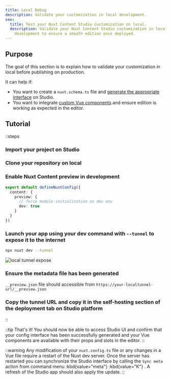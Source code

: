 ```yaml
---
title: Local Debug
description: Validate your customization in local development.
seo:
  title: Test your Nuxt Content Studio customization on local.
  description: Validate your Nuxt Content Studio customization in local
    development to ensure a smooth edition once deployed.
---
```


## Purpose

The goal of this section is to explain how to validate your customization in local before publishing on production.

It can help if:

- You want to create a `nuxt.schema.ts` file and [generate the appropriate interface](/docs/studio/config) on Studio.
- You want to integrate [custom Vue components](/docs/studio/content) and ensure edition is working as expected in the editor.

## Tutorial

::steps

### Import your project on Studio

### Clone your repository on local

### Enable Nuxt Content preview in development

```ts [nuxt.config.ts]
export default defineNuxtConfig({
  content: {
    preview: {
      // force module initialization on dev env
      dev: true
    }
  }
})
```

### Launch your app using your dev command with `--tunnel` to expose it to the internet

```bash [Terminal]
npx nuxt dev --tunnel
```

![local tunnel expose](/docs/studio/dev-tunnel.png)

### Ensure the metadata file has been generated

`__preview.json` file should accessible from `https://your-localtunnel-url/__preview.json`

### Copy the tunnel URL and copy it in the self-hosting section of the deployment tab on Studio platform

::

::tip
That's it! You should now be able to access Studio UI and confirm that your config interface has been successfully generated and your Vue components are available with their props and slots in the editor.
::

::warning
Any modification of your `nuxt.config.ts` file or any changes in a Vue file require a restart of the Nuxt dev server. Once the server has restarted you can synchronize the Studio interface by calling the `Sync meta` action from command menu :kbd{value="meta"} :kbd{value="K"} . A refresh of the Studio app should also apply the update.
::
